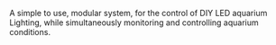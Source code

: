 A simple to use, modular system, for the control of DIY LED aquarium Lighting, while simultaneously monitoring and controlling aquarium conditions.